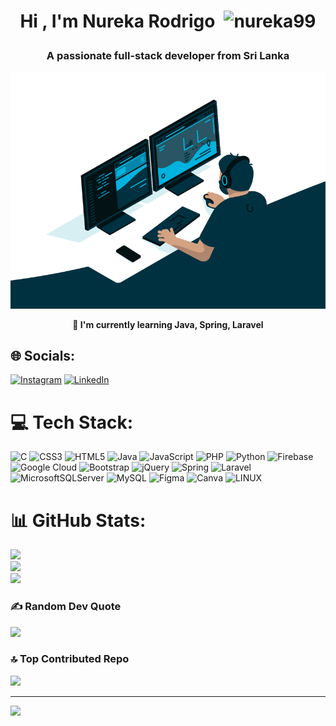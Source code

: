 <!--START_SECTION:TITLE-->
# <p align = center>Hi , I'm Nureka Rodrigo&ensp;<img src="https://media.giphy.com/media/hvRJCLFzcasrR4ia7z/giphy.gif" alt= "nureka99" width="35"></p>
<!--END_SECTION:TITLE-->

<!--START_SECTION:SUBTITLE-->
### <p align = center>A passionate full-stack developer from Sri Lanka</p>
<!--END_SECTION:SUBTITLE-->
<div align = center>
<img src="intro.gif" alt=intro/>
</div>

<!--START_SECTION:WORK-->
**<p align = center>🌱 I'm currently learning Java, Spring, Laravel</p>**
<!--END_SECTION:WORK-->


## 🌐 Socials:
[![Instagram](https://img.shields.io/badge/Instagram-%23E4405F.svg?logo=Instagram&logoColor=white)](https://instagram.com/nureka_rodrigo) [![LinkedIn](https://img.shields.io/badge/LinkedIn-%230077B5.svg?logo=linkedin&logoColor=white)](https://linkedin.com/in/nureka-rodrigo) 

# 💻 Tech Stack:
![C](https://img.shields.io/badge/c-%2300599C.svg?style=for-the-badge&logo=c&logoColor=white) ![CSS3](https://img.shields.io/badge/css3-%231572B6.svg?style=for-the-badge&logo=css3&logoColor=white) ![HTML5](https://img.shields.io/badge/html5-%23E34F26.svg?style=for-the-badge&logo=html5&logoColor=white) ![Java](https://img.shields.io/badge/java-%23ED8B00.svg?style=for-the-badge&logo=java&logoColor=white) ![JavaScript](https://img.shields.io/badge/javascript-%23323330.svg?style=for-the-badge&logo=javascript&logoColor=%23F7DF1E) ![PHP](https://img.shields.io/badge/php-%23777BB4.svg?style=for-the-badge&logo=php&logoColor=white) ![Python](https://img.shields.io/badge/python-3670A0?style=for-the-badge&logo=python&logoColor=ffdd54) ![Firebase](https://img.shields.io/badge/firebase-%23039BE5.svg?style=for-the-badge&logo=firebase) ![Google Cloud](https://img.shields.io/badge/Google%20Cloud-%234285F4.svg?style=for-the-badge&logo=google-cloud&logoColor=white) ![Bootstrap](https://img.shields.io/badge/bootstrap-%23563D7C.svg?style=for-the-badge&logo=bootstrap&logoColor=white) ![jQuery](https://img.shields.io/badge/jquery-%230769AD.svg?style=for-the-badge&logo=jquery&logoColor=white) ![Spring](https://img.shields.io/badge/spring-%236DB33F.svg?style=for-the-badge&logo=spring&logoColor=white) ![Laravel](https://img.shields.io/badge/laravel-%23FF2D20.svg?style=for-the-badge&logo=laravel&logoColor=white) ![MicrosoftSQLServer](https://img.shields.io/badge/Microsoft%20SQL%20Sever-CC2927?style=for-the-badge&logo=microsoft%20sql%20server&logoColor=white) ![MySQL](https://img.shields.io/badge/mysql-%2300f.svg?style=for-the-badge&logo=mysql&logoColor=white) 	![Figma](https://img.shields.io/badge/figma-%23F24E1E.svg?style=for-the-badge&logo=figma&logoColor=white) ![Canva](https://img.shields.io/badge/Canva-%2300C4CC.svg?style=for-the-badge&logo=Canva&logoColor=white) ![LINUX](https://img.shields.io/badge/Linux-FCC624?style=for-the-badge&logo=linux&logoColor=black)
# 📊 GitHub Stats:
![](https://github-readme-stats.vercel.app/api?username=nureka99&theme=dark&hide_border=false&include_all_commits=true&count_private=true)<br/>
![](https://github-readme-streak-stats.herokuapp.com/?user=nureka99&theme=dark&hide_border=false)<br/>
![](https://github-readme-stats.vercel.app/api/top-langs/?username=nureka99&theme=dark&hide_border=false&include_all_commits=true&count_private=true&layout=compact)

### ✍️ Random Dev Quote
![](https://quotes-github-readme.vercel.app/api?type=horizontal&theme=radical)

### 🔝 Top Contributed Repo
![](https://github-contributor-stats.vercel.app/api?username=nureka99&limit=5&theme=dark&combine_all_yearly_contributions=true)

---
[![](https://visitcount.itsvg.in/api?id=nureka99&icon=0&color=0)](https://visitcount.itsvg.in)

<!-- Proudly created with GPRM ( https://gprm.itsvg.in ) -->